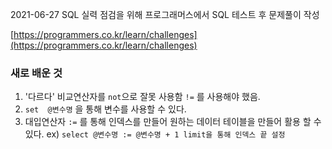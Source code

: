 2021-06-27 SQL 실력 점검을 위해 프로그래머스에서 SQL 테스트 후 문제풀이 작성

 [https://programmers.co.kr/learn/challenges](https://programmers.co.kr/learn/challenges) 

### 새로 배운 것

1. '다르다' 비교연산자를 `not`으로 잘못 사용함  `!=` 를 사용해야 했음.
2. `set  @변수명`  을 통해 변수를 사용할 수 있다.
3. 대입연산자 `:=` 를 통해 인덱스를 만들어 원하는 데이터 테이블을 만들어 활용 할 수 있다. ex) `select @변수명 := @변수명 + 1 limit을 통해 인덱스 끝 설정`
